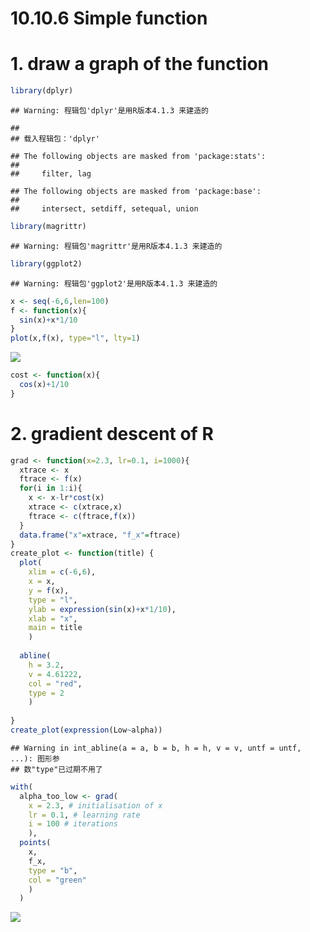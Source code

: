 10.10.6 Simple function
================

# 1. draw a graph of the function

``` r
library(dplyr)
```

    ## Warning: 程辑包'dplyr'是用R版本4.1.3 来建造的

    ## 
    ## 载入程辑包：'dplyr'

    ## The following objects are masked from 'package:stats':
    ## 
    ##     filter, lag

    ## The following objects are masked from 'package:base':
    ## 
    ##     intersect, setdiff, setequal, union

``` r
library(magrittr)
```

    ## Warning: 程辑包'magrittr'是用R版本4.1.3 来建造的

``` r
library(ggplot2)
```

    ## Warning: 程辑包'ggplot2'是用R版本4.1.3 来建造的

``` r
x <- seq(-6,6,len=100)
f <- function(x){
  sin(x)+x*1/10
}
plot(x,f(x), type="l", lty=1)
```

![](10.10.6-Simple-function_files/figure-gfm/unnamed-chunk-1-1.png)<!-- -->

``` r
cost <- function(x){
  cos(x)+1/10
}
```

# 2. gradient descent of R

``` r
grad <- function(x=2.3, lr=0.1, i=1000){
  xtrace <- x
  ftrace <- f(x)
  for(i in 1:i){
    x <- x-lr*cost(x)
    xtrace <- c(xtrace,x)
    ftrace <- c(ftrace,f(x))
  }
  data.frame("x"=xtrace, "f_x"=ftrace)
}
create_plot <- function(title) {
  plot(
    xlim = c(-6,6),
    x = x,
    y = f(x), 
    type = "l", 
    ylab = expression(sin(x)+x*1/10),
    xlab = "x",
    main = title
    )
  
  abline(
    h = 3.2,
    v = 4.61222, 
    col = "red", 
    type = 2
    )
  
}
create_plot(expression(Low~alpha))
```

    ## Warning in int_abline(a = a, b = b, h = h, v = v, untf = untf, ...): 图形参
    ## 数"type"已过期不用了

``` r
with(
  alpha_too_low <- grad(
    x = 2.3, # initialisation of x
    lr = 0.1, # learning rate
    i = 100 # iterations
    ),
  points(
    x, 
    f_x, 
    type = "b", 
    col = "green"
    )
  )
```

![](10.10.6-Simple-function_files/figure-gfm/unnamed-chunk-2-1.png)<!-- -->
